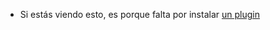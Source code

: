 - Si estás viendo esto, es porque falta por instalar [un plugin](https://github.com/sethyuan/logseq-plugin-ol)